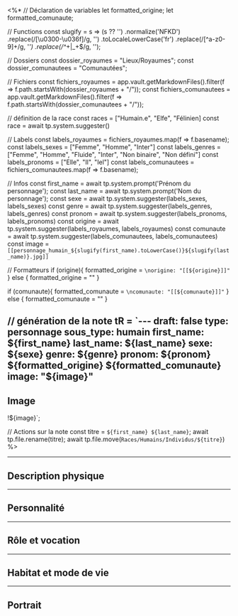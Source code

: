 <%*
// Déclaration de variables
let formatted_origine;
let formatted_comunaute;

// Functions
const slugify = s =>
  (s ?? '')
    .normalize('NFKD')
    .replace(/[\u0300-\u036f]/g, '')
    .toLocaleLowerCase('fr')
    .replace(/[^a-z0-9]+/g, '_')
    .replace(/^_+|_+$/g, '');

// Dossiers
const dossier_royaumes = "Lieux/Royaumes";
const dossier_comunautees = "Comunautées";

// Fichiers
const fichiers_royaumes = app.vault.getMarkdownFiles().filter(f => f.path.startsWith(dossier_royaumes + "/"));
const fichiers_comunautees = app.vault.getMarkdownFiles().filter(f => f.path.startsWith(dossier_comunautees + "/"));

// définition de la race
const races = ["Humain.e", "Elfe", "Félinien]
const race = await tp.system.suggester()

// Labels
const labels_royaumes = fichiers_royaumes.map(f => f.basename);
const labels_sexes = ["Femme", "Homme", "Inter"]
const labels_genres = ["Femme", "Homme", "Fluide", "Inter", "Non binaire", "Non défini"]
const labels_pronoms = ["Elle", "Il", "Iel"]
const labels_comunautees = fichiers_comunautees.map(f => f.basename);

// Infos
const first_name = await tp.system.prompt('Prénom du personnage');
const last_name = await tp.system.prompt('Nom du personnage');
const sexe = await tp.system.suggester(labels_sexes, labels_sexes)
const genre = await tp.system.suggester(labels_genres, labels_genres)
const pronom = await tp.system.suggester(labels_pronoms, labels_pronoms)
const origine = await tp.system.suggester(labels_royaumes, labels_royaumes)
const comunaute = await tp.system.suggester(labels_comunautees, labels_comunautees)
const image = `[[personnage_humain_${slugify(first_name).toLowerCase()}${slugify(last_name)}.jpg]]`

// Formatteurs
if (origine){
	formatted_origine = `\norigine: "[[${origine}]]"`
} else {
	formatted_origine = ""
}

if (comunaute){
	formatted_comunaute = `\ncomunaute: "[[${comunaute}]]"`
} else {
	formatted_comunaute = ""
}

// génération de la note
tR = `---
draft: false
type: personnage
sous_type: humain
first_name: ${first_name}
last_name: ${last_name}
sexe: ${sexe}
genre: ${genre}
pronom: ${pronom}
${formatted_origine}
${formatted_comunaute}
image: "${image}"
---

## Image
!${image}`;

// Actions sur la note
const titre = `${first_name} ${last_name}`;
await tp.file.rename(titre); 
await tp.file.move(`Races/Humains/Individus/${titre}`)
%>

---

## Description physique



---

## Personnalité



---

## Rôle et vocation



---

## Habitat et mode de vie



---

## Portrait

